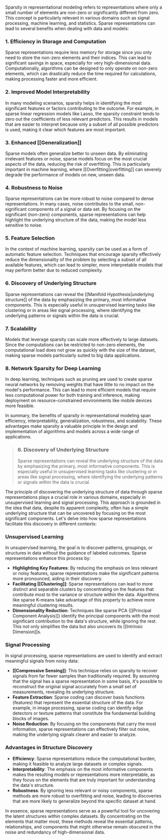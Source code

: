 Sparsity in representational modeling refers to representations where only a small number of elements are non-zero or significantly different from zero. This concept is particularly relevant in various domains such as signal processing, machine learning, and statistics. Sparse representations can lead to several benefits when dealing with data and models:

### 1. **Efficiency in Storage and Computation**
Sparse representations require less memory for storage since you only need to store the non-zero elements and their indices. This can lead to significant savings in space, especially for very high-dimensional data. Computationally, algorithms can be designed to only operate on non-zero elements, which can drastically reduce the time required for calculations, making processing faster and more efficient.

### 2. **Improved Model Interpretability**
In many modeling scenarios, sparsity helps in identifying the most significant features or factors contributing to the outcome. For example, in sparse linear regression models like Lasso, the sparsity constraint tends to zero out the coefficients of less relevant predictors. This results in models that are easier to interpret because only a subset of all possible predictors is used, making it clear which features are most important.

### 3. **Enhanced [[Generalization]]**
Sparse models often generalize better to unseen data. By eliminating irrelevant features or noise, sparse models focus on the most crucial aspects of the data, reducing the risk of overfitting. This is particularly important in machine learning, where [[Overfitting|overfitting]] can severely degrade the performance of models on new, unseen data.

### 4. **Robustness to Noise**
Sparse representations can be more robust to noise compared to dense representations. In many cases, noise contributes to the small, non-significant components of a signal or data set. By focusing on the significant (non-zero) components, sparse representations can help highlight the underlying structure of the data, making the model less sensitive to noise.

### 5. **Feature Selection**
In the context of machine learning, sparsity can be used as a form of automatic feature selection. Techniques that encourage sparsity effectively reduce the dimensionality of the problem by selecting a subset of all available features, which can lead to simpler, more interpretable models that may perform better due to reduced complexity.

### 6. **Discovery of Underlying Structure**
Sparse representations can reveal the [[Manifold Hypothesis|underlying structure]] of the data by emphasizing the primary, most informative components. This is especially useful in unsupervised learning tasks like clustering or in areas like signal processing, where identifying the underlying patterns or signals within the data is crucial.

### 7. **Scalability**
Models that leverage sparsity can scale more effectively to large datasets. Since the computations can be restricted to non-zero elements, the computational load does not grow as quickly with the size of the dataset, making sparse models particularly suited to big data applications.

### 8. **Network Sparsity for Deep Learning**
In deep learning, techniques such as pruning are used to create sparse neural networks by removing weights that have little to no impact on the model's performance. This can lead to more efficient models that require less computational power for both training and inference, making deployment on resource-constrained environments like mobile devices more feasible.

In summary, the benefits of sparsity in representational modeling span efficiency, interpretability, generalization, robustness, and scalability. These advantages make sparsity a valuable principle in the design and implementation of algorithms and models across a wide range of applications.

> ### 6. **Discovery of Underlying Structure**
>
> Sparse representations can reveal the underlying structure of the data by emphasizing the primary, most informative components. This is especially useful in unsupervised learning tasks like clustering or in areas like signal processing, where identifying the underlying patterns or signals within the data is crucial.

The principle of discovering the underlying structure of data through sparse representations plays a crucial role in various domains, especially in unsupervised learning and signal processing. This approach is grounded in the idea that data, despite its apparent complexity, often has a simple underlying structure that can be uncovered by focusing on the most significant components. Let's delve into how sparse representations facilitate this discovery in different contexts:

### Unsupervised Learning

In unsupervised learning, the goal is to discover patterns, groupings, or structures in data without the guidance of labeled outcomes. Sparse representations enhance this process by:

- **Highlighting Key Features**: By reducing the emphasis on less relevant or noisy features, sparse representations make the significant patterns more pronounced, aiding in their discovery.
- **Facilitating [[Clustering]]**: Sparse representations can lead to more distinct and separable clusters by concentrating on the features that contribute most to the variance or structure within the data. Algorithms like sparse K-means take advantage of this property to achieve more meaningful clustering results.
- **Dimensionality Reduction**: Techniques like sparse PCA ([[Principal Component Analysis]]) identify the principal components with the most significant contribution to the data's structure, while ignoring the rest. This not only simplifies the data but also uncovers its [[Intrinsic Dimension]]s.
	 
### Signal Processing

In signal processing, sparse representations are used to identify and extract meaningful signals from noisy data:

- **[[Compressive Sensing]]**: This technique relies on sparsity to recover signals from far fewer samples than traditionally required. By assuming that the signal has a sparse representation in some basis, it's possible to reconstruct the original signal accurately from a small set of measurements, revealing its underlying structure.
- **Feature Extraction**: Sparse coding can discover basis functions (features) that represent the essential structure of the data. For example, in image processing, sparse coding can identify edge detectors or texture patterns that constitute the fundamental building blocks of images.
- **Noise Reduction**: By focusing on the components that carry the most information, sparse representations can effectively filter out noise, making the underlying signals clearer and easier to analyze.

### Advantages in Structure Discovery

- **Efficiency**: Sparse representations reduce the computational burden, making it feasible to analyze large datasets or complex signals.
- **Interpretability**: The emphasis on the most informative components makes the resulting models or representations more interpretable, as they focus on the elements that are truly important for understanding the data's structure.
- **Robustness**: By ignoring less relevant or noisy components, sparse methods are more robust to overfitting and noise, leading to discoveries that are more likely to generalize beyond the specific dataset at hand.

In essence, sparse representations serve as a powerful tool for uncovering the latent structures within complex datasets. By concentrating on the elements that matter most, these methods reveal the essential patterns, relationships, and components that might otherwise remain obscured in the noise and redundancy of high-dimensional data. 


